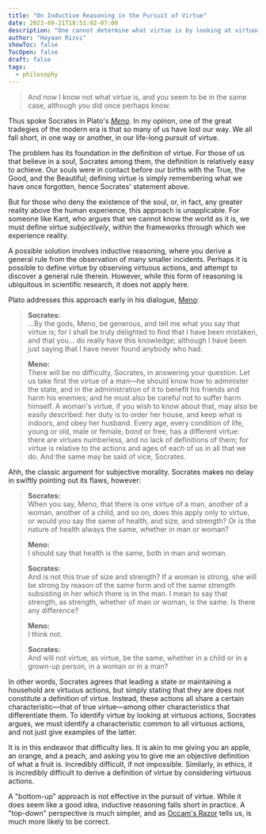 ```yaml
---
title: "On Inductive Reasoning in the Pursuit of Virtue"
date: 2023-09-21T18:53:02-07:00
description: "One cannot determine what virtue is by looking at virtuous actions."
author: "Hayaan Rizvi"
showToc: false
TocOpen: false
draft: false
tags:
  - philosophy
---
```


> And now I know not what virtue is, and you seem to be in the same case, although you did once perhaps know.

Thus spoke Socrates in Plato's [_Meno_](https://www.gutenberg.org/cache/epub/1643/pg1643-images.html#:~:text=and%20now%20i%20know%20not%20what%20virtue%20is%2C%20and%20you%20seem%20to%20be%20in%20the%20same%20case%2C%20although%20you%20did%20once%20perhaps%20know). In my opinon, one of the great tradegies of the modern era is that so many of us have lost our way. We all fall short, in one way or another, in our life-long pursuit of virtue.

The problem has its foundation in the definition of virtue. For those of us that believe in a soul, Socrates among them, the definition is relatively easy to achieve. Our souls were in contact before our births with the True, the Good, and the Beautiful; defining virtue is simply remembering what we have once forgotten, hence Socrates' statement above.

But for those who deny the existence of the soul, or, in fact, any greater reality above the human experience, this approach is unapplicable. For someone like Kant, who argues that we cannot know the world as it is, we must define virtue _subjectively_, within the frameworks through which we experience reality.

A possible solution involves inductive reasoning, where you derive a general rule from the observation of many smaller incidents. Perhaps it is possible to define virtue by observing virtuous actions, and attempt to discover a general rule therein. However, while this form of reasoning is ubiquitous in scientific research, it does not apply here.

Plato addresses this approach early in his dialogue, [Meno](https://www.gutenberg.org/cache/epub/1643/pg1643-images.html#:~:text=SOCRATES%3A%20Then%20as,Compare%20Arist.%20Pol.):

> **Socrates:**\
> …By the gods, Meno, be generous, and tell me what you say that virtue is; for I shall be truly delighted to find that I have been mistaken, and that you… do really have this knowledge; although I have been just saying that I have never found anybody who had.
> 
> **Meno:**\
> There will be no difficulty, Socrates, in answering your question. Let us take first the virtue of a man—he should know how to administer the state, and in the administration of it to benefit his friends and harm his enemies; and he must also be careful not to suffer harm himself. A woman's virtue, if you wish to know about that, may also be easily described: her duty is to order her house, and keep what is indoors, and obey her husband. Every age, every condition of life, young or old, male or female, bond or free, has a different virtue: there are virtues numberless, and no lack of definitions of them; for virtue is relative to the actions and ages of each of us in all that we do. And the same may be said of vice, Socrates.

Ahh, the classic argument for subjective morality. Socrates makes no delay in swiftly pointing out its flaws, however:

> **Socrates:**\
> When you say, Meno, that there is one virtue of a man, another of a woman, another of a child, and so on, does this apply only to virtue, or would you say the same of health, and size, and strength? Or is the nature of health always the same, whether in man or woman?
> 
> **Meno:**\
> I should say that health is the same, both in man and woman.
> 
> **Socrates:**\
> And is not this true of size and strength? If a woman is strong, she will be strong by reason of the same form and of the same strength subsisting in her which there is in the man. I mean to say that strength, as strength, whether of man or woman, is the same. Is there any difference?
> 
> **Meno:**\
> I think not.
> 
> **Socrates:**\
> And will not virtue, as virtue, be the same, whether in a child or in a grown-up person, in a woman or in a man?

In other words, Socrates agrees that leading a state or maintaining a household are virtuous actions, but simply stating that they are does not constitute a definition of virtue. Instead, these actions all share a certain characteristic—that of true virtue—among other characteristics that differentiate them. To identify virtue by looking at virtuous actions, Socrates argues, we must identify a characteristic common to all virtuous actions, and not just give examples of the latter.

It is in this endeavor that difficulty lies. It is akin to me giving you an apple, an orange, and a peach, and asking you to give me an objective definition of what a fruit is. Incredibly difficult, if not impossible. Similarly, in ethics, it is incredibly difficult to derive a definition of virtue by considering virtuous actions.

A "bottom-up" approach is not effective in the pursuit of virtue. While it does seem like a good idea, inductive reasoning falls short in practice. A "top-down" perspective is much simpler, and as [Occam's Razor](https://www.britannica.com/topic/Occams-razor) tells us, is much more likely to be correct.